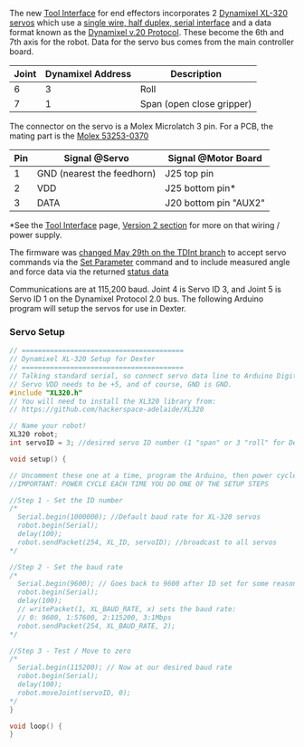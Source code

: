 The new [Tool Interface](End-Effectors) for end effectors incorporates 2 [Dynamixel XL-320 servos](http://emanual.robotis.com/docs/en/dxl/x/xl320/) which use a [single wire, half duplex, serial interface](http://emanual.robotis.com/docs/en/dxl/x/xl320/#connector-information) and a data format known as the [Dynamixel v.20 Protocol](http://emanual.robotis.com/docs/en/dxl/protocol2/). These become the 6th and 7th axis for the robot. Data for the servo bus comes from the main controller board.

Joint | Dynamixel Address | Description
----- | ----------------- | --------------
 6    | 3                 | Roll
 7    | 1                 | Span (open close gripper)

The connector on the servo is a Molex Microlatch 3 pin. For a PCB, the mating part is the [Molex 53253-0370](https://www.mouser.com/ProductDetail/Molex/53253-0370?qs=sGAEpiMZZMs%252bGHln7q6pm%2fK1Y9dcUIE1bkILUHD%2fB%252bE%3d)

Pin | Signal @Servo | Signal @Motor Board
--- | ---- | ---
 1 | GND (nearest the feedhorn) | J25 top pin
 2 | VDD | J25 bottom pin*
 3 | DATA | J20 bottom pin "AUX2"

*See the [Tool Interface](End-Effectors) page, <a href="https://github.com/HaddingtonDynamics/Dexter/wiki/End-Effectors#version-2">Version 2 section</a> for more on that wiring / power supply.

The firmware was [changed May 29th on the TDInt branch](../commit/42df0e01285ef8b67764ed53f3cc697df44d4d93) to accept servo commands via the [Set Parameter](set-parameter-oplet) command and to include measured angle and force data via the returned [status data](status-data)

Communications are at 115,200 baud. Joint 4 is Servo ID 3, and Joint 5 is Servo ID 1 on the Dynamixel Protocol 2.0 bus. The following Arduino program will setup the servos for use in Dexter.

### Servo Setup

````C++
// ========================================
// Dynamixel XL-320 Setup for Dexter
// ========================================
// Talking standard serial, so connect servo data line to Arduino Digital TX 1
// Servo VDD needs to be +5, and of course, GND is GND.
#include "XL320.h"
// You will need to install the XL320 library from:
// https://github.com/hackerspace-adelaide/XL320

// Name your robot!
XL320 robot;
int servoID = 3; //desired servo ID number (1 "span" or 3 "roll" for Dexter)

void setup() {

// Uncomment these one at a time, program the Arduino, then power cycle the servo
//IMPORTANT: POWER CYCLE EACH TIME YOU DO ONE OF THE SETUP STEPS

//Step 1 - Set the ID number
/*
  Serial.begin(1000000); //Default baud rate for XL-320 servos
  robot.begin(Serial); 
  delay(100);
  robot.sendPacket(254, XL_ID, servoID); //broadcast to all servos
*/

//Step 2 - Set the baud rate
/*
  Serial.begin(9600); // Goes back to 9600 after ID set for some reason
  robot.begin(Serial); 
  delay(100);
  // writePacket(1, XL_BAUD_RATE, x) sets the baud rate:
  // 0: 9600, 1:57600, 2:115200, 3:1Mbps
  robot.sendPacket(254, XL_BAUD_RATE, 2);
*/

//Step 3 - Test / Move to zero
/*
  Serial.begin(115200); // Now at our desired baud rate
  robot.begin(Serial);
  delay(100);
  robot.moveJoint(servoID, 0);  
*/
}

void loop() {
}
```` 